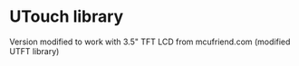 UTouch library
==============

Version modified to work with 3.5" TFT LCD from mcufriend.com (modified UTFT library)
